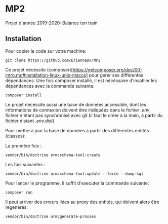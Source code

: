 # MP2
Projet d'année 2019-2020: Balance ton train

## Installation

Pour copier le code sur votre machine:

```
git clone https://github.com/EtienneDx/MP2
```

Ce projet nécéssite (composer)[https://getcomposer.org/doc/00-intro.md#installation-linux-unix-macos] pour gérer ses différentes dépendances. Une fois composer installé, il est nécéssaire d'insatller les dépendances avec la commande suivante:

```
composer install
```

Le projet nécéssite aussi une base de données accessible, dont les informations de connexion doivent être indiquées dans le fichier *.env*, fichier n'étant pas synchronisé avec git (il faut le créer à la main, à partir du fichier distant *.env.dist*)

Pour mettre à jour la base de données à partir des différentes entités (classes):

La première fois :

```
vendor/bin/doctrine orm:schema-tool:create
```

Les fois suivantes :

```
vendor/bin/doctrine orm:schema-tool:update --force --dump-sql
```

Pour lancer le programme, il suffit d'executer la commande suivante:

```
composer run
```

Il peut arriver des erreurs liées au proxy des entités, qui doivent alors être regenerés:

```
vendor/bin/doctrine orm:generate-proxies
```
